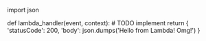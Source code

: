 import json

def lambda_handler(event, context):
    # TODO implement
    return {
        'statusCode': 200,
        'body': json.dumps('Hello from Lambda! Omg!')
    }
